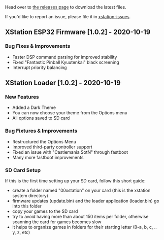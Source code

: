 Head over to [the releases page](https://github.com/x-station/xstation-releases/releases) to download the latest files.   

If you'd like to report an issue, please file it in [xstation-issues](https://github.com/x-station/xstation-issues).   

## XStation ESP32 Firmware [1.0.2] - 2020-10-19

### Bug Fixes & Improvements
- Faster DSP command parsing for improved stability
- Fixed "Fantastic Pinball Kyuutenkai" black screening
- Interrupt priority balancing

## XStation Loader [1.0.2] - 2020-10-19
### New Features
- Added a Dark Theme
- You can now choose your theme from the Options menu
- All options saved to SD card

### Bug Fixtures & Improvements
- Restructured the Options Menu
- Improved third-party controller support
- Fixed an issue with "Castlemania SotN" through fastboot
- Many more fastboot improvements


### SD Card Setup
If this is the first time setting up your SD card, follow this short guide:   
- create a folder named "00xstation" on your card (this is the xstation system directory)   
- firmware updates (update.bin) and the loader application (loader.bin) go into this folder   
- copy your games to the SD card   
- try to avoid having more than about 150 items per folder, otherwise scanning the card for games becomes slow   
- it helps to organize games in folders for their starting letter (0-a, b, c, .. y, z, etc)    
